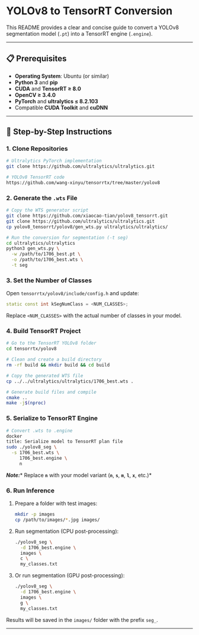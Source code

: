 # YOLOv8 to TensorRT Conversion

This README provides a clear and concise guide to convert a YOLOv8 segmentation model (`.pt`) into a TensorRT engine (`.engine`).

---

## 📋 Prerequisites

- **Operating System**: Ubuntu (or similar)
- **Python 3** and **pip**
- **CUDA** and **TensorRT ≥ 8.0**
- **OpenCV ≥ 3.4.0**
- **PyTorch** and **ultralytics ≤ 8.2.103**
- Compatible **CUDA Toolkit** and **cuDNN**

---

## 🔧 Step-by-Step Instructions

### 1. Clone Repositories

```bash
# Ultralytics PyTorch implementation
git clone https://github.com/ultralytics/ultralytics.git

# YOLOv8 TensorRT code
https://github.com/wang-xinyu/tensorrtx/tree/master/yolov8
```

### 2. Generate the `.wts` File

```bash
# Copy the WTS generator script
git clone https://github.com/xiaocao-tian/yolov8_tensorrt.git
git clone https://github.com/ultralytics/ultralytics.git
cp yolov8_tensorrt/yolov8/gen_wts.py ultralytics/ultralytics/

# Run the conversion for segmentation (-t seg)
cd ultralytics/ultralytics
python3 gen_wts.py \
  -w /path/to/1706_best.pt \
  -o /path/to/1706_best.wts \
  -t seg
```

### 3. Set the Number of Classes

Open `tensorrtx/yolov8/include/config.h` and update:

```cpp
static const int kSegNumClass = <NUM_CLASSES>;
```

Replace `<NUM_CLASSES>` with the actual number of classes in your model.

### 4. Build TensorRT Project

```bash
# Go to the TensorRT YOLOv8 folder
cd tensorrtx/yolov8

# Clean and create a build directory
rm -rf build && mkdir build && cd build

# Copy the generated WTS file
cp ../../ultralytics/ultralytics/1706_best.wts .

# Generate build files and compile
cmake ..
make -j$(nproc)
```

### 5. Serialize to TensorRT Engine

```bash
# Convert .wts to .engine
docker
title: Serialize model to TensorRT plan file
sudo ./yolov8_seg \
  -s 1706_best.wts \
     1706_best.engine \
     n
```

***Note:**** Replace **`n`** with your model variant (**`n`**, **`s`**, **`m`**, **`l`**, **`x`**, etc.)*

### 6. Run Inference

1. Prepare a folder with test images:

   ```bash
   mkdir -p images
   cp /path/to/images/*.jpg images/
   ```

2. Run segmentation (CPU post-processing):

   ```bash
   ./yolov8_seg \
     -d 1706_best.engine \
     images \
     c \
     my_classes.txt
   ```

3. Or run segmentation (GPU post-processing):

   ```bash
   ./yolov8_seg \
     -d 1706_best.engine \
     images \
     g \
     my_classes.txt
   ```

Results will be saved in the `images/` folder with the prefix `seg_`.

---


